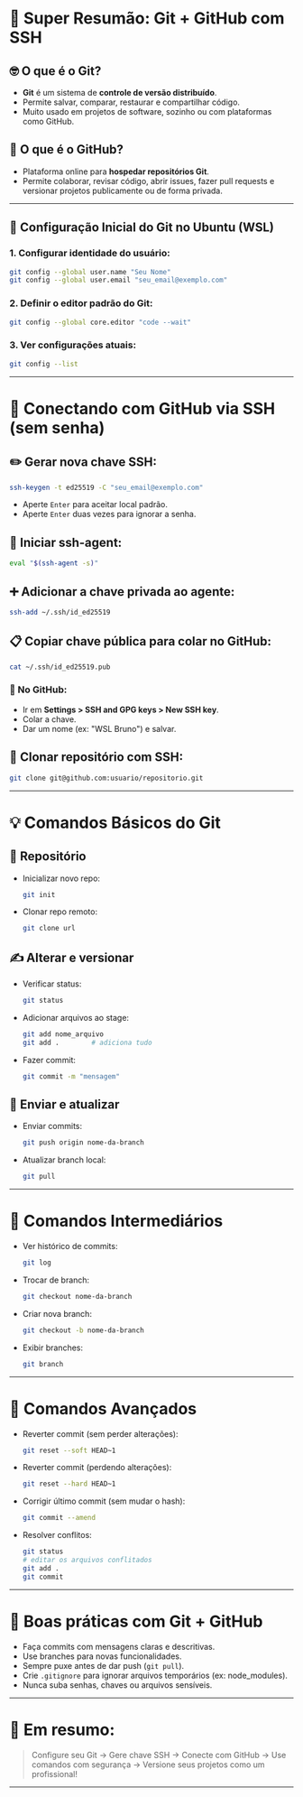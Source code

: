 # 📝 Super Resumão: Git + GitHub com SSH

## 🤓 O que é o Git?
- **Git** é um sistema de **controle de versão distribuído**.
- Permite salvar, comparar, restaurar e compartilhar código.
- Muito usado em projetos de software, sozinho ou com plataformas como GitHub.

## 🔗 O que é o GitHub?
- Plataforma online para **hospedar repositórios Git**.
- Permite colaborar, revisar código, abrir issues, fazer pull requests e versionar projetos publicamente ou de forma privada.

---

## 🚀 Configuração Inicial do Git no Ubuntu (WSL)

### 1. Configurar identidade do usuário:
```bash
git config --global user.name "Seu Nome"
git config --global user.email "seu_email@exemplo.com"
```

### 2. Definir o editor padrão do Git:
```bash
git config --global core.editor "code --wait"
```

### 3. Ver configurações atuais:
```bash
git config --list
```

---

# 🚪 Conectando com GitHub via SSH (sem senha)

## ✏️ Gerar nova chave SSH:
```bash
ssh-keygen -t ed25519 -C "seu_email@exemplo.com"
```
- Aperte `Enter` para aceitar local padrão.
- Aperte `Enter` duas vezes para ignorar a senha.

## 🚧 Iniciar ssh-agent:
```bash
eval "$(ssh-agent -s)"
```

## ➕ Adicionar a chave privada ao agente:
```bash
ssh-add ~/.ssh/id_ed25519
```

## 📋 Copiar chave pública para colar no GitHub:
```bash
cat ~/.ssh/id_ed25519.pub
```

### 🔎 No GitHub:
- Ir em **Settings > SSH and GPG keys > New SSH key**.
- Colar a chave.
- Dar um nome (ex: "WSL Bruno") e salvar.

## 📓 Clonar repositório com SSH:
```bash
git clone git@github.com:usuario/repositorio.git
```

---

# 💡 Comandos Básicos do Git

## 📰 Repositório
- Inicializar novo repo:
  ```bash
  git init
  ```
- Clonar repo remoto:
  ```bash
  git clone url
  ```

## ✍️ Alterar e versionar
- Verificar status:
  ```bash
  git status
  ```
- Adicionar arquivos ao stage:
  ```bash
  git add nome_arquivo
  git add .        # adiciona tudo
  ```
- Fazer commit:
  ```bash
  git commit -m "mensagem"
  ```

## 🔄 Enviar e atualizar
- Enviar commits:
  ```bash
  git push origin nome-da-branch
  ```
- Atualizar branch local:
  ```bash
  git pull
  ```

---

# 📆 Comandos Intermediários
- Ver histórico de commits:
  ```bash
  git log
  ```
- Trocar de branch:
  ```bash
  git checkout nome-da-branch
  ```
- Criar nova branch:
  ```bash
  git checkout -b nome-da-branch
  ```
- Exibir branches:
  ```bash
  git branch
  ```

---

# 🔧 Comandos Avançados
- Reverter commit (sem perder alterações):
  ```bash
  git reset --soft HEAD~1
  ```
- Reverter commit (perdendo alterações):
  ```bash
  git reset --hard HEAD~1
  ```
- Corrigir último commit (sem mudar o hash):
  ```bash
  git commit --amend
  ```
- Resolver conflitos:
  ```bash
  git status
  # editar os arquivos conflitados
  git add .
  git commit
  ```

---

# 📍 Boas práticas com Git + GitHub
- Faça commits com mensagens claras e descritivas.
- Use branches para novas funcionalidades.
- Sempre puxe antes de dar push (`git pull`).
- Crie `.gitignore` para ignorar arquivos temporários (ex: node_modules).
- Nunca suba senhas, chaves ou arquivos sensíveis.

---

# 🔢 Em resumo:
> Configure seu Git → Gere chave SSH → Conecte com GitHub → Use comandos com segurança → Versione seus projetos como um profissional!

---